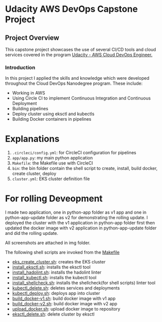 # Udacity AWS DevOps Capstone Project

## Project Overview

This capstone project showcases the use of several CI/CD tools and cloud services covered in the program [Udacity - AWS Cloud DevOps Engineer.](https://www.udacity.com/course/cloud-dev-ops-nanodegree--nd9991)

### Introduction

In this project I applied the skills and knowledge which were developed throughout the Cloud DevOps Nanodegree program. These include:
- Working in AWS
- Using Circle CI to implement Continuous Integration and Continuous Deployment
- Building pipelines
- Deploy cluster using eksctl and kubectls
- Building Docker containers in pipelines

# Explanations
1. `.circleci/config.yml`: for CircleCI configuration for pipelines
2. `app/app.py`: my main python application
3. `Makefile`: the Makefile use with CircleCI 
4. `bin`: the bin folder contain the shell script to create, install, build docker, create cluster, deploy 
5. `cluster.yml`: EKS cluster definition file
  
# For rolling Deveopment
I made two application, one in python-app folder as v1 app and one in python-app-update folder as v2 for demonstrating the rolling update.
I deployed the cluster with the v1 application in python-app folder first then updated the docker image with v2 application in python-app-update folder and did the rolling update.

All screenshots are attached in img folder.

The following shell scripts are invoked from the [Makefile](./Makefile)

* [eks_create_cluster.sh](./bin/eks_create_cluster.sh): creates the EKS cluster
* [install_eksctl.sh](./bin/install_eksctl.sh): installs the eksctl tool
* [install_hadolint.sh](./bin/install_hadolint.sh): installs the hadolint linter
* [install_kubectl.sh](./bin/install_kubectl.sh): installs the kubectl tool
* [install_shellcheck.sh](./bin/install_shellcheck.sh): installs the shellcheck(for shell scripts) linter tool
* [kubectl_delete.sh](./bin/kubectl_delete.sh): deletes services and deployments
* [kubectl_deploy.sh](./bin/kubectl_deploy.sh): deploys app into cluster
* [build_docker-v1.sh](./bin/build_docker-v1.sh): build docker image with v1 app
* [build_docker-v2.sh](./bin/build_docker-v1.sh): build docker image with v2 app
* [upload_docker.sh](./bin/upload_docker.sh): upload docker image to repository
* [eksctl_delete.sh](./bin/eksctl_delete.sh): delete cluster by eksctl